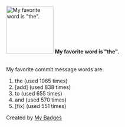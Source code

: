 <img src="https://my-badges.github.io/my-badges/favorite-word.png" alt="My favorite word is &quot;the&quot;." title="My favorite word is &quot;the&quot;." width="128">
<strong>My favorite word is &quot;the&quot;.</strong>
<br><br>

My favorite commit message words are:

1. the (used 1065 times)
2. [add] (used 838 times)
3. to (used 655 times)
4. and (used 570 times)
5. [fix] (used 551 times)


Created by <a href="https://github.com/my-badges/my-badges">My Badges</a>